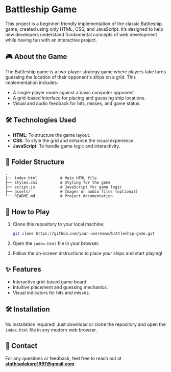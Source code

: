 # Battleship Game

This project is a beginner-friendly implementation of the classic Battleship game, created using only HTML, CSS, and JavaScript. It’s designed to help new developers understand fundamental concepts of web development while having fun with an interactive project.

## 🎮 About the Game

The Battleship game is a two-player strategy game where players take turns guessing the location of their opponent's ships on a grid. This implementation includes:

- A single-player mode against a basic computer opponent.
- A grid-based interface for placing and guessing ship locations.
- Visual and audio feedback for hits, misses, and game status.

## 🛠️ Technologies Used

- **HTML**: To structure the game layout.
- **CSS**: To style the grid and enhance the visual experience.
- **JavaScript**: To handle game logic and interactivity.

## 📂 Folder Structure

```plaintext
.
├── index.html          # Main HTML file
├── styles.css          # Styling for the game
├── script.js           # JavaScript for game logic
├── assets/             # Images or audio files (optional)
└── README.md           # Project documentation
```

## 🚀 How to Play

1. Clone this repository to your local machine:
   ```bash
   git clone https://github.com/your-username/battleship-game.git
   ```

2. Open the `index.html` file in your browser.

3. Follow the on-screen instructions to place your ships and start playing!

## ✨ Features

- Interactive grid-based game board.
- Intuitive placement and guessing mechanics.
- Visual indicators for hits and  misses.

## 🛠️ Installation

No installation required! Just download or clone the repository and open the `index.html` file in any modern web browser.


## 📧 Contact

For any questions or feedback, feel free to reach out at **stathisplakorg1997@gmail.com**.
